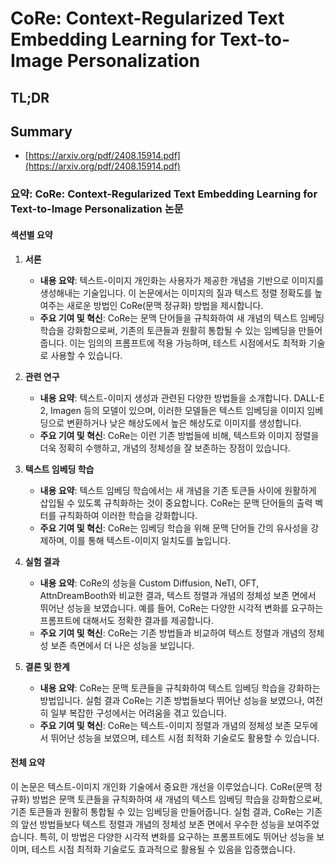 # CoRe: Context-Regularized Text Embedding Learning for Text-to-Image Personalization
## TL;DR
## Summary
- [https://arxiv.org/pdf/2408.15914.pdf](https://arxiv.org/pdf/2408.15914.pdf)

### 요약: CoRe: Context-Regularized Text Embedding Learning for Text-to-Image Personalization 논문

#### 섹션별 요약

1. **서론**
   - **내용 요약**: 텍스트-이미지 개인화는 사용자가 제공한 개념을 기반으로 이미지를 생성해내는 기술입니다. 이 논문에서는 이미지의 질과 텍스트 정렬 정확도를 높여주는 새로운 방법인 CoRe(문맥 정규화) 방법을 제시합니다.
   - **주요 기여 및 혁신**: CoRe는 문맥 단어들을 규칙화하여 새 개념의 텍스트 임베딩 학습을 강화함으로써, 기존의 토큰들과 원활히 통합될 수 있는 임베딩을 만들어줍니다. 이는 임의의 프롬프트에 적용 가능하며, 테스트 시점에서도 최적화 기술로 사용할 수 있습니다.

2. **관련 연구**
   - **내용 요약**: 텍스트-이미지 생성과 관련된 다양한 방법들을 소개합니다. DALL-E 2, Imagen 등의 모델이 있으며, 이러한 모델들은 텍스트 임베딩을 이미지 임베딩으로 변환하거나 낮은 해상도에서 높은 해상도로 이미지를 생성합니다.
   - **주요 기여 및 혁신**: CoRe는 이런 기존 방법들에 비해, 텍스트와 이미지 정렬을 더욱 정확히 수행하고, 개념의 정체성을 잘 보존하는 장점이 있습니다.

3. **텍스트 임베딩 학습**
   - **내용 요약**: 텍스트 임베딩 학습에서는 새 개념을 기존 토큰들 사이에 원활하게 삽입될 수 있도록 규칙화하는 것이 중요합니다. CoRe는 문맥 단어들의 출력 벡터를 규칙화하여 이러한 학습을 강화합니다.
   - **주요 기여 및 혁신**: CoRe는 임베딩 학습을 위해 문맥 단어들 간의 유사성을 강제하며, 이를 통해 텍스트-이미지 일치도를 높입니다.

4. **실험 결과**
   - **내용 요약**: CoRe의 성능을 Custom Diffusion, NeTI, OFT, AttnDreamBooth와 비교한 결과, 텍스트 정렬과 개념의 정체성 보존 면에서 뛰어난 성능을 보였습니다. 예를 들어, CoRe는 다양한 시각적 변화를 요구하는 프롬프트에 대해서도 정확한 결과를 제공합니다.
   - **주요 기여 및 혁신**: CoRe는 기존 방법들과 비교하여 텍스트 정렬과 개념의 정체성 보존 측면에서 더 나은 성능을 보입니다.

5. **결론 및 한계**
   - **내용 요약**: CoRe는 문맥 토큰들을 규칙화하여 텍스트 임베딩 학습을 강화하는 방법입니다. 실험 결과 CoRe는 기존 방법들보다 뛰어난 성능을 보였으나, 여전히 일부 복잡한 구성에서는 어려움을 겪고 있습니다.
   - **주요 기여 및 혁신**: CoRe는 텍스트-이미지 정렬과 개념의 정체성 보존 모두에서 뛰어난 성능을 보였으며, 테스트 시점 최적화 기술로도 활용할 수 있습니다.

#### 전체 요약

이 논문은 텍스트-이미지 개인화 기술에서 중요한 개선을 이루었습니다. CoRe(문맥 정규화) 방법은 문맥 토큰들을 규칙화하여 새 개념의 텍스트 임베딩 학습을 강화함으로써, 기존 토큰들과 원활히 통합될 수 있는 임베딩을 만들어줍니다. 실험 결과, CoRe는 기존의 앞선 방법들보다 텍스트 정렬과 개념의 정체성 보존 면에서 우수한 성능을 보여주었습니다. 특히, 이 방법은 다양한 시각적 변화를 요구하는 프롬프트에도 뛰어난 성능을 보이며, 테스트 시점 최적화 기술로도 효과적으로 활용될 수 있음을 입증했습니다.